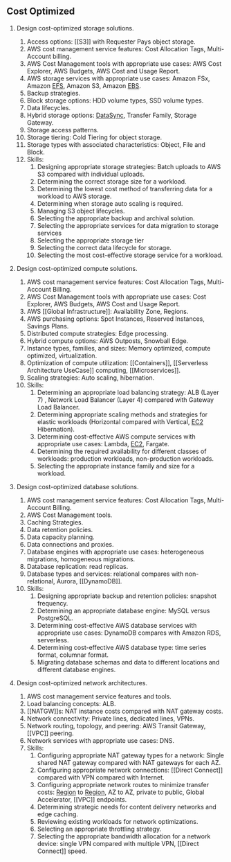 ## Cost Optimized
1. Design cost-optimized storage solutions.
	1. Access options: [[S3]] with Requester Pays object storage.
	2. AWS cost management service features: Cost Allocation Tags, Multi-Account billing.
	3. AWS Cost Management tools with appropriate use cases: AWS Cost Explorer, AWS Budgets, AWS Cost and Usage Report.
	4. AWS storage services with appropriate use cases: Amazon FSx, Amazon [EFS](EFS.md), Amazon S3, Amazon [EBS](EBS.md).
	5. Backup strategies.
	6. Block storage options: HDD volume types, SSD volume types.
	7. Data lifecycles.
	8. Hybrid storage options: [DataSync](DataSync.md), Transfer Family, Storage Gateway.
	9. Storage access patterns.
	10. Storage tiering: Cold Tiering for object storage.
	11. Storage types with associated characteristics: Object, File and Block.
	12. Skills:
		1. Designing appropriate storage strategies: Batch uploads to AWS S3 compared with individual uploads.
		2. Determining the correct storage size for a workload.
		3. Determining the lowest cost method of transferring data for a workload to AWS storage.
		4. Determining when storage auto scaling is required. 
		5. Managing S3 object lifecycles.
		6. Selecting the appropriate backup and archival solution.
		7. Selecting the appropriate services for data migration to storage services
		8. Selecting the appropriate storage tier
		9. Selecting the correct data lifecycle for storage.
		10. Selecting the most cost-effective storage service for a workload.
2. Design cost-optimized compute solutions.
	1. AWS cost management service features: Cost Allocation Tags, Multi-Account Billing.
	2. AWS Cost Management tools with appropriate use cases: Cost Explorer, AWS Budgets, AWS Cost and Usage Report.
	3. AWS [[Global Infrastructure]]: Availability Zone, Regions.
	4. AWS purchasing options: Spot Instances, Reserved Instances, Savings Plans.
	5. Distributed compute strategies: Edge processing.
	6. Hybrid compute options: AWS Outposts, Snowball Edge.
	7. Instance types, families, and sizes: Memory optimized, compute optimized, virtualization.
	8. Optimization of compute utilization: [[Containers]], [[Serverless Architecture UseCase]] computing, [[Microservices]].
	9. Scaling strategies: Auto scaling, hibernation.
	10. Skills:
		1. Determining an appropriate load balancing strategy: ALB (Layer 7) , Network Load Balancer (Layer 4) compared with Gateway Load Balancer.
		2. Determining appropriate scaling methods and strategies for elastic workloads (Horizontal compared with Vertical, [EC2](EC2.md) Hibernation).
		3. Determining cost-effective AWS compute services with appropriate use cases: Lambda, [EC2](EC2.md), Fargate.
		4. Determining the required availability for different classes of workloads: production workloads, non-production workloads.
		5. Selecting the appropriate instance family and size for a workload.
3. Design cost-optimized database solutions.
	1. AWS cost management service features: Cost Allocation Tags, Multi-Account Billing.
	2. AWS Cost Management tools.
	3. Caching Strategies.
	4. Data retention policies.
	5. Data capacity planning.
	6. Data connections and proxies.
	7. Database engines with appropriate use cases: heterogeneous migrations, homogeneous migrations.
	8. Database replication: read replicas.
	9. Database types and services: relational compares with non-relational, Aurora, [[DynamoDB]].
	10. Skills:
		1. Designing appropriate backup and retention policies: snapshot frequency.
		2. Determining an appropriate database engine: MySQL versus PostgreSQL.
		3. Determining cost-effective AWS database services with appropriate use cases: DynamoDB compares with Amazon RDS, serverless.
		4. Determining cost-effective AWS database type: time series format, columnar format.
		5. Migrating database schemas and data to different locations and different database engines.
		   
1. Design cost-optimized network architectures.
	1. AWS cost management service features and tools.
	2. Load balancing concepts: ALB.
	3. [[NATGW]]s: NAT instance costs compared with NAT gateway costs.
	4. Network connectivity: Private lines, dedicated lines, VPNs.
	5. Network routing, topology, and peering: AWS Transit Gateway, [[VPC]] peering.
	6. Network services with appropriate use cases: DNS.
	7. Skills:
		1. Configuring appropriate NAT gateway types for a network: Single shared NAT gateway compared with NAT gateways for each AZ.
		2. Configuring appropriate network connections: [[Direct Connect]] compared with VPN compared with Internet.
		3. Configuring appropriate network routes to minimize transfer costs: [Region](Region.md) to [Region](Region.md), AZ to AZ, private to public, Global Accelerator, [[VPC]] endpoints.
		4. Determining strategic needs for content delivery networks and edge caching.
		5. Reviewing existing workloads for network optimizations.
		6. Selecting an appropriate throttling strategy.
		7. Selecting the appropriate bandwidth allocation for a network device: single VPN compared with multiple VPN, [[Direct Connect]] speed.
